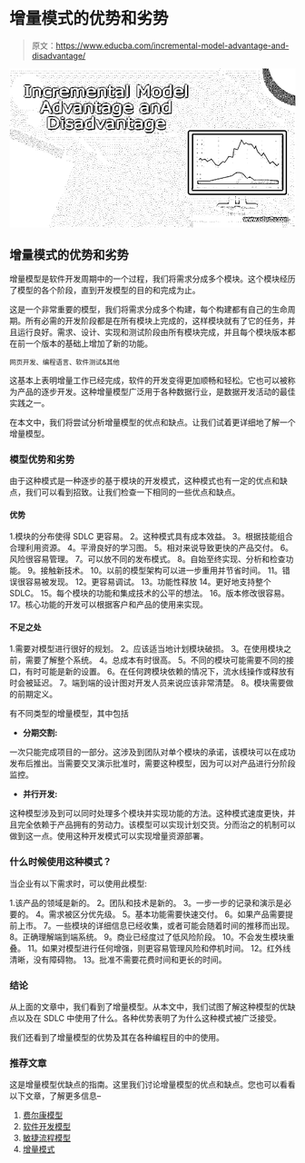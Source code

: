 # 增量模式的优势和劣势

> 原文：<https://www.educba.com/incremental-model-advantage-and-disadvantage/>

![Incremental Model Advantage and Disadvantage](img/5f91d92ea51e8e0083186486a1f934a1.png)



## 增量模式的优势和劣势

增量模型是软件开发周期中的一个过程，我们将需求分成多个模块。这个模块经历了模型的各个阶段，直到开发模型的目的和完成为止。

这是一个非常重要的模型，我们将需求分成多个构建，每个构建都有自己的生命周期。所有必需的开发阶段都是在所有模块上完成的，这样模块就有了它的任务，并且运行良好。需求、设计、实现和测试阶段由所有模块完成，并且每个模块版本都在前一个版本的基础上增加了新的功能。

<small>网页开发、编程语言、软件测试&其他</small>

这基本上表明增量工作已经完成，软件的开发变得更加顺畅和轻松。它也可以被称为产品的逐步开发。这种增量模型广泛用于各种数据行业，是数据开发活动的最佳实践之一。

在本文中，我们将尝试分析增量模型的优点和缺点。让我们试着更详细地了解一个增量模型。

### 模型优势和劣势

由于这种模式是一种逐步的基于模块的开发模式，这种模式也有一定的优点和缺点，我们可以看到招致。让我们检查一下相同的一些优点和缺点。

#### 优势

1.模块的分布使得 SDLC 更容易。
2。这种模式具有成本效益。
3。根据技能组合合理利用资源。
4。平滑良好的学习图。
5。相对来说导致更快的产品交付。
6。风险很容易管理。
7。可以放不同的发布模式。
8。自始至终实现、分析和检查功能。
9。接触新技术。
10。以前的模型架构可以进一步重用并节省时间。
11。错误很容易被发现。
12。更容易调试。
13。功能性释放
14。更好地支持整个 SDLC。
15。每个模块的功能和集成技术的公平的想法。
16。版本修改很容易。
17。核心功能的开发可以根据客户和产品的使用来实现。

#### 不足之处

1.需要对模型进行很好的规划。
2。应该适当地计划模块破损。
3。在使用模块之前，需要了解整个系统。
4。总成本有时很高。
5。不同的模块可能需要不同的接口，有时可能是新的设置。
6。在任何跨模块依赖的情况下，流水线操作或释放有时会被延迟。
7。端到端的设计图对开发人员来说应该非常清楚。
8。模块需要做的前期定义。

有不同类型的增量模型，其中包括

*   **分期交割:**

一次只能完成项目的一部分。这涉及到团队对单个模块的承诺，该模块可以在成功发布后推出。当需要交叉演示批准时，需要这种模型，因为可以对产品进行分阶段监控。

*   **并行开发:**

这种模型涉及到可以同时处理多个模块并实现功能的方法。这种模式速度更快，并且完全依赖于产品拥有的劳动力。该模型可以实现计划交货。分而治之的机制可以做到这一点。使用这种开发模式可以实现增量资源部署。

### 什么时候使用这种模式？

当企业有以下需求时，可以使用此模型:

1.该产品的领域是新的。
2。团队和技术是新的。
3。一步一步的记录和演示是必要的。
4。需求被区分优先级。
5。基本功能需要快速交付。
6。如果产品需要提前上市。
7。一些模块的详细信息已经收集，或者可能会随着时间的推移而出现。
8。正确理解端到端系统。
9。商业已经度过了低风险阶段。
10。不会发生模块重叠。
11。如果对模型进行任何增强，则更容易管理风险和停机时间。
12。红外线清晰，没有障碍物。
13。批准不需要花费时间和更长的时间。

### 结论

从上面的文章中，我们看到了增量模型。从本文中，我们试图了解这种模型的优缺点以及在 SDLC 中使用了什么。各种优势表明了为什么这种模式被广泛接受。

我们还看到了增量模型的优势及其在各种编程目的中的使用。

### 推荐文章

这是增量模型优缺点的指南。这里我们讨论增量模型的优点和缺点。您也可以看看以下文章，了解更多信息–

1.  [费尔康模型](https://www.educba.com/phalcon-model/)
2.  [软件开发模型](https://www.educba.com/software-development-models/)
3.  [敏捷流程模型](https://www.educba.com/agile-process-model/)
4.  [增量模式](https://www.educba.com/incremental-model/)





